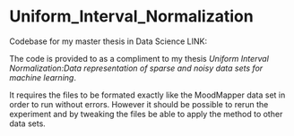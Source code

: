 # Uniform_Interval_Normalization
Codebase for my master thesis in Data Science LINK:

The code is provided to as a compliment to my thesis *Uniform Interval Normalization:Data representation of sparse and noisy data sets for machine learning*.

It requires the files to be formated exactly like the MoodMapper data set in order to run without errors. However it should be possible to rerun the experiment and by tweaking the files be able to apply the method to other data sets. 
